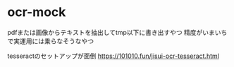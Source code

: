 # ocr-mock
pdfまたは画像からテキストを抽出してtmp以下に書き出すやつ
精度がいまいちで実運用には乗らなそうなやつ

tesseractのセットアップが面倒
https://101010.fun/jisui-ocr-tesseract.html
